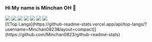 ### Hi My name is Minchan OH 👋
<div>
  <img src="https://img.shields.io/badge/React-61DAFB?style=flat&logo=React&logoColor=white"/>
  <img src="https://img.shields.io/badge/JavaScript-F7DF1E?style=flat&logo=JavaScript&logoColor=white"/>
  <img src="https://img.shields.io/badge/SpringBoot-6DB33F?style=flat&logo=SpringBoot&logoColor=white"/>
  <img src="https://img.shields.io/badge/Python-3776AB?style=flat&logo=Python&logoColor=white"/>
  <img src="https://img.shields.io/badge/CSS3-1572B6?style=flat&logo=CSS3&logoColor=white"/>
  <img src="https://img.shields.io/badge/Gradle-02303A?style=flat&logo=Gradle&logoColor=white"/>
  <img src="https://img.shields.io/badge/HTML5-E34F26?style=flat&logo=HTML5&logoColor=white"/>
</div>
<div>
[![Top Langs](https://github-readme-stats.vercel.app/api/top-langs/?username=Minchan0823&layout=compact)](https://github.com/Minchan0823/github-readme-stats)
</div>
<!--
**Minchan0823/MInchan0823** is a ✨ _special_ ✨ repository because its `README.md` (this file) appears on your GitHub profile.

Here are some ideas to get you started:

- 🔭 I’m currently working on ...
- 🌱 I’m currently learning ...
- 👯 I’m looking to collaborate on ...
- 🤔 I’m looking for help with ...
- 💬 Ask me about ...
- 📫 How to reach me: ...
- 😄 Pronouns: ...
- ⚡ Fun fact: ...
-->
